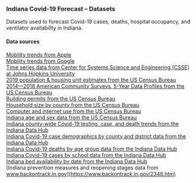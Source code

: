 ### Indiana Covid-19 Forecast &ndash; Datasets

Datasets used to forecast Covid-19 cases, deaths, hospital occupancy, and ventilator availability in Indiana.

#### Data sources
[Mobility trends from Apple](https://covid19.apple.com/mobility) <br />
[Mobility trends from Google](https://www.google.com/covid19/mobility/) <br />
[Time series data from Center for Systems Science and Engineering (CSSE) at Johns Hopkins University](https://github.com/CSSEGISandData/Covid-19) <br />
[2019 population & housing unit estimates from the US Census Bureau](https://www.census.gov/programs-surveys/popest.html) <br />
[2014—2018 American Community Surveys, 5-Year Data Profiles from the US Census Bureau](https://www.census.gov/acs/www/data/data-tables-and-tools/data-profiles/2018/) <br />
[Building permits from the US Census Bureau](https://www.census.gov/construction/bps/) <br />
[Household size by county from the US Census Bureau](https://www.census.gov/topics/families.html) <br />
[Computer and internet use from the US Census Bureau](https://www.census.gov/topics/population/computer-internet.html) <br />
[Indiana age and sex data from the US Census Bureau](https://www.census-charts.com/ASC/Indiana.html) <br />
[Indiana county-wide Covid-19 testing, case, and death trends from the Indiana Data Hub](https://hub.mph.in.gov/dataset/covid-19-county-wide-test-case-and-death-trends/resource/afaa225d-ac4e-4e80-9190-f6800c366b58) <br />
[Indiana Covid-19 case demographics by county and district data from the Indiana Data Hub](https://hub.mph.in.gov/dataset/covid-19-case-demographics-by-county/resource/9ae4b185-b81d-40d5-aee2-f0e30405c162) <br />
[Indiana Covid-19 deaths by age group data from the Indiana Data Hub](https://hub.mph.in.gov/dataset/covid-19-deaths-by-date-by-age-group) <br />
[Indiana Covid-19 cases by school data from the Indiana Data Hub](https://hub.mph.in.gov/dataset/covid-19-cases-by-school/resource/39239f34-11ff-4dfc-9b9a-a408b0399458) <br />
[Indiana bed availability by date from the Indiana Data Hub](https://hub.mph.in.gov/dataset/covid-19-bed-and-vent-usage-by-day/resource/0c00f7b6-05b0-4ebe-8722-ccf33e1a314f) <br />
[Indiana prevention measures and reopening stages data from www.backontrack.in.gov](https://www.backontrack.in.gov/2348.htm)